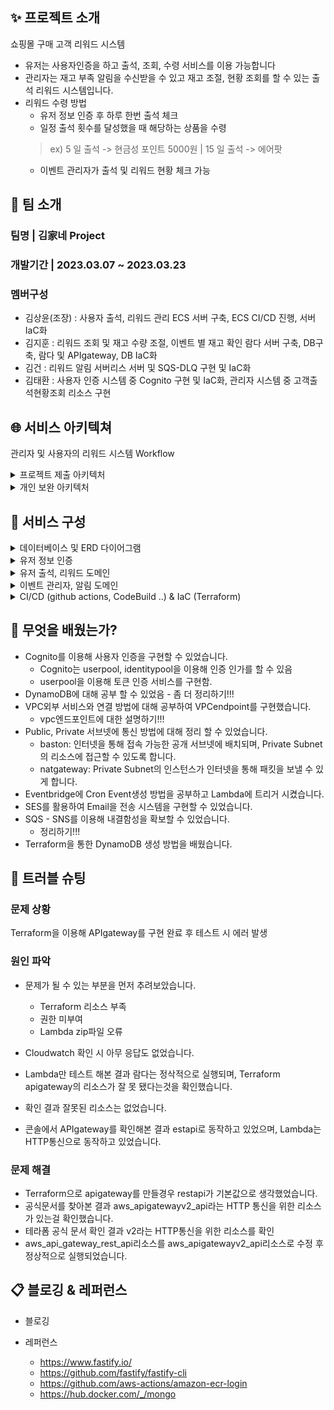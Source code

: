 ## ✨ 프로젝트 소개
쇼핑몰 구매 고객 리워드 시스템

* 유저는 사용자인증을 하고 출석, 조회, 수령 서비스를 이용 가능합니다 
* 관리자는 재고 부족 알림을 수신받을 수 있고 재고 조절, 현황 조회를 할 수 있는 출석 리워드 시스템입니다.
* 리워드 수령 방법
  - 유저 정보 인증 후 하루 한번 출석 체크
  - 일정 출석 횟수를 달성했을 때 해당하는 상품을 수령
  > ex) 5 일 출석 -> 현금성 포인트 5000원 | 15 일 출석 -> 에어팟
  - 이벤트 관리자가 출석 및 리워드 현황 체크 가능

## 👋 팀 소개

### 팀명 | 김家네 Project
### 개발기간 | 2023.03.07 ~ 2023.03.23
### 멤버구성
- 김상윤(조장) : 사용자 출석, 리워드 관리 ECS 서버 구축, ECS CI/CD 진행, 서버 IaC화 
- 김지훈 : 리워드 조회 및 재고 수량 조절, 이벤트 별 재고 확인 람다 서버 구축, DB구축, 람다 및 APIgateway, DB IaC화
- 김건 : 리워드 알림 서버리스 서버 및 SQS-DLQ 구현 및 IaC화
- 김태환 : 사용자 인증 시스템 중 Cognito 구현 및 IaC화, 관리자 시스템 중 고객출석현황조회 리소스 구현 

## 🌐 서비스 아키텍쳐
관리자 및 사용자의 리워드 시스템 Workflow
<details>
<summary>프로젝트 제출 아키텍처</summary>

![image](https://user-images.githubusercontent.com/60168922/227113224-7c897ac1-d738-4d4c-8a5b-2924cb9d400c.png)
</details>

<details>
<summary>개인 보완 아키텍처</summary>

<img src="https://user-images.githubusercontent.com/118710033/229508638-4e3dcf94-4935-4bb6-b6b3-b74be000104b.jpg" alt="png2pdf (1)_page-0001" width="600">

</details>


## 📌 서비스 구성  
<details>
<summary>데이터베이스 및 ERD 다이어그램</summary>

![image](https://user-images.githubusercontent.com/60168922/227113444-466c8c6a-ea9f-421a-9bb0-32397cde176b.png)
 

### AmazonDynamoDB
Amazon DynamoDB는 완전관리형 NoSQL 서버리스 데이터베이스 서비스입니다.
DynamoDB는 프로비저닝 및 온디맨드 용량 모드를 모두 제공하므로 테이블당 용량을 지정하거나 사용한 리소스에 대해서만 비용을 지불함으로써 비용을 최적화할 수 있습니다.
리워드 시스템 프로젝트에 필요한 서버들은 Lambda, Fagate 서버리스이며 Lambda와 DynamoDB는 모두 서버리스이기 때문에 인프라 관리 및 운영 비용을 크게 줄일 수 있습니다. 
서버리스 아키텍처에서는 인프라가 필요한 경우에만 비용이 발생하므로, 트래픽이 낮거나 트래픽의 피크 시간이 짧은 애플리케이션의 경우에는 람다와 다이나모디비의 조합이 매우 경제적인 장점이 있어 사용하게 되었습니다.
  
### Users 테이블
유저를 확인할 수 있는 id와 유저를 확인할 수 있게 username항목을, 유저가 사용할 수 있는 현금성 서비스를 확인하기 위해 user_point를, 해당 유저가 얼마나 출석을 했는지 확인할 수 있게 count를 넣었습니다.


### Attendance 테이블
출석을 확인할 수 있는 테이블로 출석을 확인할 수 있는 id를 넣고 유저별로 확인 할 수 있게 user_id를, 어떤 날에 출석을 확인했는지 확인하기 위해 date를 넣었습니다.
 

### Rewards 테이블
리워드를 확인 할 수 있는 id와 어떤 유저가 리워드를 받았는지 확인하기 위해 유저를 확인하는 user_id와 상품을 확인하는 product_id, 수령가능한 리워드의 필요한 출석 수를 확인하기 위해 reward_time을 넣었습니다
 

### Products 테이블
상품을 확인할 수 있는 id와 상품 이름을 등록한 name, 현재 보유중인 상태를 확인하기 위해 condition, 특정 개수를 유지 하기 위해 remain을 넣었습니다.
</details>

<details>
<summary>유저 정보 인증 </summary>

![image](https://user-images.githubusercontent.com/60168922/227114056-e74a3df8-b4fa-4b03-8d11-b1c00c757c4a.png)
코그니토 설명경도입배경

### Cognito
AWS Cognito를 사용하면 사용자 인증 및 권한 부여를 관리하는 데 필요한 작업을 단순화하고, 사용자 인증 및 권한 부여를 안전하고 쉽게 구현할 수 있습니다. 
  
  
애플리케이션에서 사용자 인증과 권한 부여를 구현하는 것이 복잡하고 보안에 민감하기 때문에 Cognito를 사용해 보안성을 높이고 사용자 데이터를 보호하기 위해 선택했습니다.

  
- 이미 사용자가 쇼핑몰 회원으로 등록 되어 있다 가정하고 토큰을 Cognito로부터 가져와 사용했습니다.
- 이벤트 시스템의 root path에 들어왔을 때 토큰을 Cognito로 보내 인증 진행했습니다.
- 그 이후 유저 인증 여부를 boolean 값으로 저장해두고 출석 및 리워드 기능을 수행할 때 인증 여부를 확인했습니다.
</details>


<details>
<summary>유저 출석, 리워드 도메인</summary>

![image](https://user-images.githubusercontent.com/60168922/227114966-fed76633-486f-47c3-9a0b-578e390da95d.png)

### ECS 클러스터
모든 서버가 컨테이너 환경 또는 서버리스로 구현되길 원하는 요구 사항을 바탕으로 ECS를 사용하였습니다.
  
  
ecs는 Multi AZ 기능과 auto scaling을 통한 높은 확장성 그리고 다른 컨테이너 오케스트레이션에 비해 간단한 구성과 운영이 가능하기 때문에 저희 서비스에 최적의 도구라고 생각하여 선택하게 되었습니다.
  
  
- 출석관리, 받을 수 있는 리워드 확인, 리워드
수령 기능 제공
- VPC 외부에 있는 dynamoDB와 연동하기 위해
dynamoDB 용 VPC endpoint 사용
- 가용성 확보를 위해 Application Load Balancer와
Auto scaling group을 활용
- 서버리스 아키텍처를 구현을 위해 Fargate 사용
</details>

<details>
<summary>이벤트 관리자, 알림 도메인</summary>

![image](https://user-images.githubusercontent.com/60168922/227115098-8a9b47ae-807f-4324-b907-96dc47ae2451.png)
#### 관리자 도메인 

### Lambda
모든 서버가 컨테이너 환경 또는 서버리스로 구현되길 원하는 요구 사항을 바탕으로 Lambda를 사용하였습니다.
  
  
Lambda를 사용하면 서버 관리, 확장, 보안 등과 같은 작업을 서비스 제공업체(AWS)가 모두 처리해줌으로서, 서버 기반의 애플리케이션 개발 및 운영에 비해 시간과 비용을 크게 절약할 수 있게 해줍니다.
  
  
리워드 시스템 프로젝트에서는 소수의 관리자가 운영을 하기 떄문에 비용적으로 코드를 실행하고, 실행 시간에 따라 사용한 만큼만 비용을 지불하면 되어 선택하게 되었습니다.
 

- 상품 재고 관리 , 리워드 출석 현황 관리 기능
제공
- 서버리스 아키텍처 구현을 위해 Lambda 사용
  
#### 재고 확인 알림 도메인
- Event Bridge의 cron기능을 활용해 매일
주기적으로 재고 조회
- AWS SES 서비스를 활용해 관리자에게 알림
메일을 보냄
- 추가적으로 유저 API 에서 상품 수령 후 재고
부족할 시 알림 메일 생성
</details>

<details>
<summary>CI/CD (github actions, CodeBuild ..) & IaC (Terraform)</summary>

![image](https://user-images.githubusercontent.com/60168922/227115335-eecf1e75-6fac-40eb-9af8-41ce5c1552f1.png)
- 출석관리, 받을 수 있는 리워드 확인, 리워드 수령 기능 제공
- VPC 외부에 있는 dynamoDB와 연동하기 위해 dynamoDB 용 VPC endpoint 사용
- 가용성 확보를 위해 AZ를 나누고 Application Load Balancer와 Auto scaling group을 활용
- 서버리스 아키텍처를 구현을 위해 Fargate 사용
</details>

## 💪 무엇을 배웠는가?
* Cognito를 이용해 사용자 인증을 구현할 수 있었습니다.
  * Cognito는 userpool, identitypool을 이용해 인증 인가를 할 수 있음
  * userpool을 이용해 토큰 인증 서비스를 구현함.
* DynamoDB에 대해 공부 할 수 있었음 - 좀 더 정리하기!!!
* VPC외부 서비스와 연결 방법에 대해 공부하여 VPCendpoint를 구현했습니다.
  * vpc엔드포인트에 대한 설명하기!!!
* Public, Private 서브넷에 통신 방법에 대해 정리 할 수 있었습니다.
  * baston: 인터넷을 통해 접속 가능한 공개 서브넷에 배치되며, Private Subnet의 리소스에 접근할 수 있도록 합니다.
  * natgateway: Private Subnet의 인스턴스가 인터넷을 통해 패킷을 보낼 수 있게 합니다.
* Eventbridge에 Cron Event생성 방법을 공부하고 Lambda에 트리거 시켰습니다.
* SES를 활용하여 Email을 전송 시스템을 구현할 수 있었습니다.
* SQS - SNS를 이용해 내결함성을 확보할 수 있었습니다.
  * 정리하기!!!
* Terraform을 통한 DynamoDB 생성 방법을 배웠습니다.


## 🚨 트러블 슈팅
###  문제 상황
Terraform을 이용해 APIgateway를 구현 완료 후 테스트 시 에러 발생

###  원인 파악
* 문제가 될 수 있는 부분을 먼저 추려보았습니다.
  * Terraform 리소스 부족
  * 권한 미부여
  * Lambda zip파일 오류
 
* Cloudwatch 확인 시 아무 응답도 없었습니다.
* Lambda만 테스트 해본 결과 람다는 정삭적으로 실행되며, Terraform apigateway의 리소스가 잘 못 됐다는것을 확인했습니다.
* 확인 결과 잘못된 리소스는 없었습니다.
* 콘솔에서 APIgateway를 확인해본 결과 estapi로 동작하고 있었으며, Lambda는 HTTP통신으로 동작하고 있었습니다.


### 문제 해결
* Terraform으로 apigateway를 만들경우 restapi가 기본값으로 생각했었습니다.
* 공식문서를 찾아본 결과 aws_apigatewayv2_api라는 HTTP 통신을 위한 리소스가 있는걸 확인했습니다.
* 테라폼 공식 문서 확인 결과 v2라는 HTTP통신을 위한 리소스를 확인
* aws_api_gateway_rest_api리소스를 aws_apigatewayv2_api리소스로 수정 후 정상적으로 실행되었습니다.


## 📋 블로깅 & 레퍼런스
* 블로깅

 
* 레퍼런스 
  * https://www.fastify.io/
  * https://github.com/fastify/fastify-cli
  * https://github.com/aws-actions/amazon-ecr-login
  * https://hub.docker.com/_/mongo
